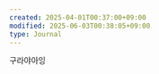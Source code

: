 ```yaml
---
created: 2025-04-01T00:37:00+09:00
modified: 2025-06-03T00:38:05+09:00
type: Journal
---
```


구라야아잉

